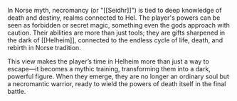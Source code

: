 In Norse myth, necromancy (or "[[Seidhr]]") is tied to deep knowledge of death and destiny, realms connected to Hel. The player's powers can be seen as forbidden or secret magic, something even the gods approach with caution. Their abilities are more than just tools; they are gifts sharpened in the dark of [[Helheim]], connected to the endless cycle of life, death, and rebirth in Norse tradition.

This view makes the player’s time in Helheim more than just a way to escape—it becomes a mythic training, transforming them into a dark, powerful figure. When they emerge, they are no longer an ordinary soul but a necromantic warrior, ready to wield the powers of death itself in the final battle.